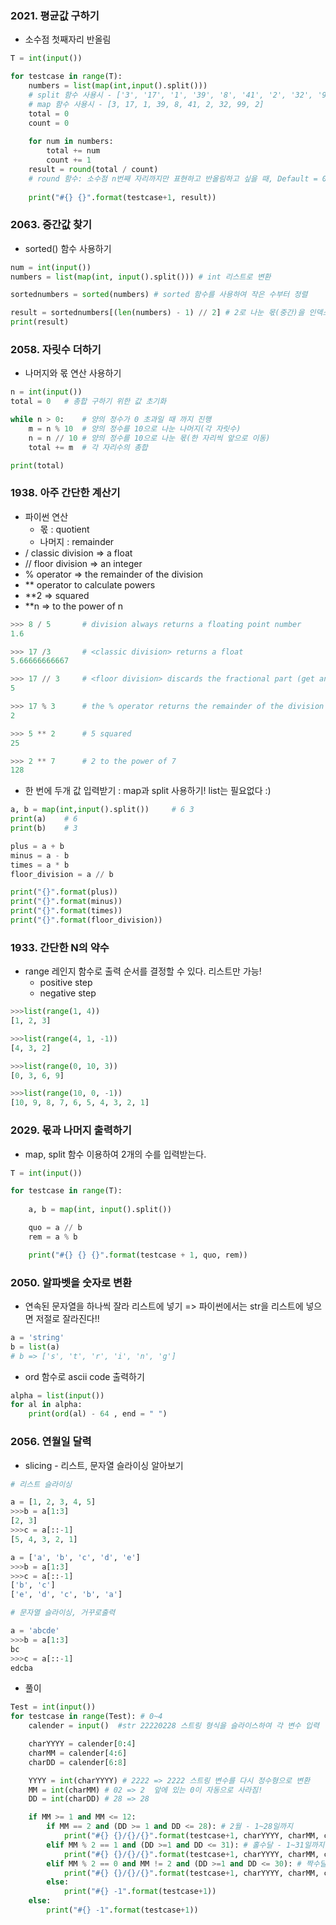 ### 2021. 평균값 구하기

- 소수점 첫째자리 반올림

```python
T = int(input())

for testcase in range(T):
    numbers = list(map(int,input().split()))
    # split 함수 사용시 - ['3', '17', '1', '39', '8', '41', '2', '32', '99', '2']
    # map 함수 사용시 - [3, 17, 1, 39, 8, 41, 2, 32, 99, 2]
    total = 0
    count = 0
    
    for num in numbers:
        total += num
        count += 1
    result = round(total / count) 
    # round 함수: 소수점 n번째 자리까지만 표현하고 반올림하고 싶을 때, Default = 0, round(n, 0)
    
    print("#{} {}".format(testcase+1, result))
```



### 2063. 중간값 찾기

- sorted() 함수 사용하기

```python
num = int(input())
numbers = list(map(int, input().split())) # int 리스트로 변환

sortednumbers = sorted(numbers) # sorted 함수를 사용하여 작은 수부터 정렬

result = sortednumbers[(len(numbers) - 1) // 2] # 2로 나눈 몫(중간)을 인덱스로 가지는 리스트 요소를 반환 
print(result) 
```



### 2058. 자릿수 더하기

- 나머지와 몫 연산 사용하기

```python
n = int(input()) 
total = 0   # 총합 구하기 위한 값 초기화

while n > 0:    # 양의 정수가 0 초과일 때 까지 진행
    m = n % 10  # 양의 정수를 10으로 나눈 나머지(각 자릿수)
    n = n // 10 # 양의 정수를 10으로 나눈 몫(한 자리씩 앞으로 이동)
    total += m  # 각 자리수의 총합

print(total)
```



### 1938. 아주 간단한 계산기

- 파이썬 연산
  - 몫 : quotient 
  - 나머지 : remainder
- / classic division => a float
- // floor division => an integer
- % operator => the remainder of the division
- ** operator to calculate powers
- **2 => squared
- **n => to the power of n

```python
>>> 8 / 5		# division always returns a floating point number
1.6

>>> 17 /3		# <classic division> returns a float
5.66666666667

>>> 17 // 3		# <floor division> discards the fractional part (get an integer result)
5

>>> 17 % 3		# the % operator returns the remainder of the division
2

>>> 5 ** 2		# 5 squared
25

>>> 2 ** 7		# 2 to the power of 7
128
```

- 한 번에 두개 값 입력받기 : map과 split 사용하기! list는 필요없다 :)

```python
a, b = map(int,input().split())		# 6 3
print(a)	# 6
print(b)	# 3

plus = a + b
minus = a - b
times = a * b
floor_division = a // b

print("{}".format(plus))
print("{}".format(minus))
print("{}".format(times))
print("{}".format(floor_division))
```



### 1933. 간단한 N의 약수

- range 레인지 함수로 출력 순서를 결정할 수 있다. 리스트만 가능!
  - positive step
  - negative step

```python
>>>list(range(1, 4))
[1, 2, 3]

>>>list(range(4, 1, -1))
[4, 3, 2]

>>>list(range(0, 10, 3))
[0, 3, 6, 9]

>>>list(range(10, 0, -1))
[10, 9, 8, 7, 6, 5, 4, 3, 2, 1]
```



### 2029. 몫과 나머지 출력하기

- map, split 함수 이용하여 2개의 수를 입력받는다.

```python
T = int(input())

for testcase in range(T):
    
    a, b = map(int, input().split())

    quo = a // b
    rem = a % b

    print("#{} {} {}".format(testcase + 1, quo, rem))
```



### 2050. 알파벳을 숫자로 변환

- 연속된 문자열을 하나씩 잘라 리스트에 넣기 => 파이썬에서는 str을 리스트에 넣으면 저절로 잘라진다!!

```python 
a = 'string'
b = list(a)
# b => ['s', 't', 'r', 'i', 'n', 'g']
```

- ord 함수로 ascii code 출력하기

```python
alpha = list(input())
for al in alpha:
    print(ord(al) - 64 , end = " ")
```



### 2056. 연월일 달력

- slicing - 리스트, 문자열 슬라이싱 알아보기

```python
# 리스트 슬라이싱

a = [1, 2, 3, 4, 5]
>>>b = a[1:3]
[2, 3]
>>>c = a[::-1]
[5, 4, 3, 2, 1]

a = ['a', 'b', 'c', 'd', 'e']
>>>b = a[1:3]
>>>c = a[::-1]
['b', 'c']
['e', 'd', 'c', 'b', 'a']

# 문자열 슬라이싱, 거꾸로출력

a = 'abcde'
>>>b = a[1:3]
bc
>>>c = a[::-1]
edcba
```

- 풀이

```python
Test = int(input())
for testcase in range(Test): # 0~4
    calender = input()  #str 22220228 스트링 형식을 슬라이스하여 각 변수 입력

    charYYYY = calender[0:4]
    charMM = calender[4:6]
    charDD = calender[6:8]

    YYYY = int(charYYYY) # 2222 => 2222 스트링 변수를 다시 정수형으로 변환
    MM = int(charMM) # 02 => 2  앞에 있는 0이 자동으로 사라짐!
    DD = int(charDD) # 28 => 28

    if MM >= 1 and MM <= 12:
        if MM == 2 and (DD >= 1 and DD <= 28): # 2월 - 1~28일까지
            print("#{} {}/{}/{}".format(testcase+1, charYYYY, charMM, charDD))
        elif MM % 2 == 1 and (DD >=1 and DD <= 31): # 홀수달 - 1~31일까지
            print("#{} {}/{}/{}".format(testcase+1, charYYYY, charMM, charDD))
        elif MM % 2 == 0 and MM != 2 and (DD >=1 and DD <= 30): # 짝수달 - 1~30일까지 + 2월제외
            print("#{} {}/{}/{}".format(testcase+1, charYYYY, charMM, charDD))
        else:
            print("#{} -1".format(testcase+1))
    else:
        print("#{} -1".format(testcase+1))
```
